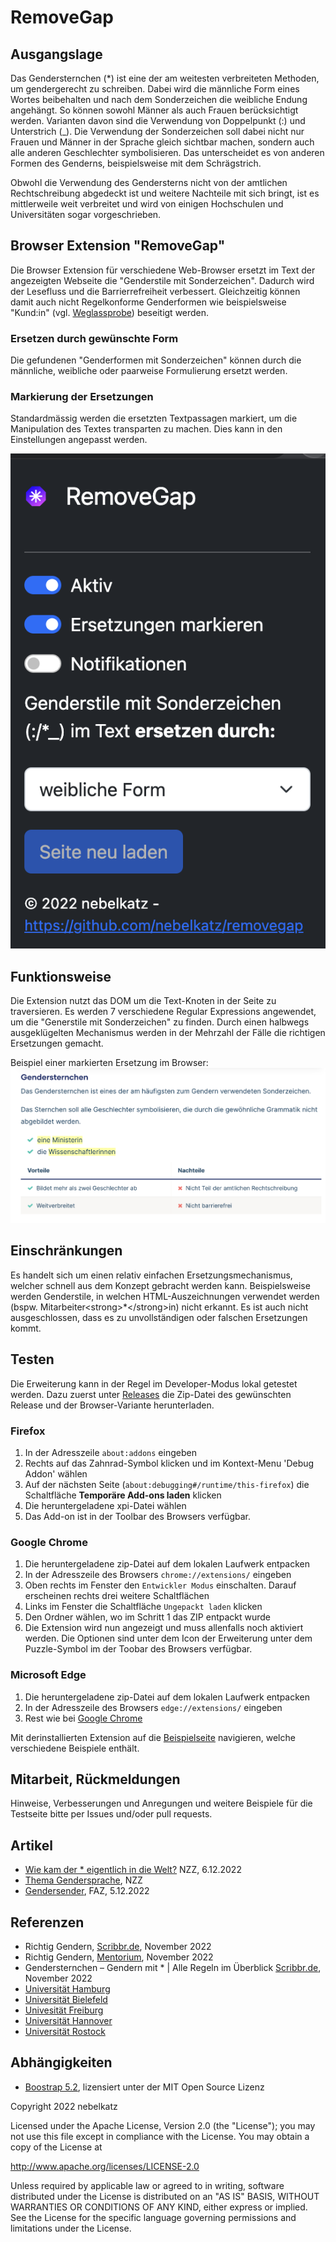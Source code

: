 
# RemoveGap
## Ausgangslage
Das Gendersternchen (*) ist eine der am weitesten verbreiteten Methoden, um gendergerecht zu schreiben. Dabei wird die männliche Form eines Wortes beibehalten und nach dem Sonderzeichen die weibliche Endung angehängt. So können sowohl Männer als auch Frauen berücksichtigt werden. Varianten davon sind die Verwendung von Doppelpunkt (:) und Unterstrich (_). Die Verwendung der Sonderzeichen soll dabei nicht nur Frauen und Männer in der Sprache gleich sichtbar machen, sondern auch alle anderen Geschlechter symbolisieren. Das unterscheidet es von anderen Formen des Genderns, beispielsweise mit dem Schrägstrich.

Obwohl die Verwendung des Gendersterns nicht von der amtlichen Rechtschreibung abgedeckt ist und weitere Nachteile mit sich bringt, ist es mittlerweile weit verbreitet und wird von einigen Hochschulen und Universitäten sogar vorgeschrieben.

## Browser Extension "RemoveGap"
Die Browser Extension für verschiedene Web-Browser ersetzt im Text der angezeigten Webseite die "Genderstile mit Sonderzeichen".  Dadurch wird der Lesefluss und die Barrierrefreiheit verbessert. Gleichzeitig können damit auch nicht Regelkonforme Genderformen wie beispielsweise "Kund:in" (vgl. [Weglassprobe](https://www.scribbr.de/category/richtig-gendern/)) beseitigt werden.

### Ersetzen durch gewünschte Form
Die gefundenen "Genderformen mit Sonderzeichen" können durch die männliche, weibliche oder paarweise Formulierung ersetzt werden.

### Markierung der Ersetzungen
Standardmässig werden die ersetzten Textpassagen markiert, um die Manipulation des Textes transparten zu machen. Dies kann in den Einstellungen angepasst werden.

![Extension Screenshot](images/ext.png "RemoveGap Browser Extension")

## Funktionsweise
Die Extension nutzt das DOM um die Text-Knoten in der Seite zu traversieren. Es werden 7 verschiedene Regular Expressions angewendet, um die "Generstile mit Sonderzeichen" zu finden. Durch einen halbwegs ausgeklügelten Mechanismus werden in der Mehrzahl der Fälle die richtigen Ersetzungen gemacht.

Beispiel einer markierten Ersetzung im Browser:
![Example](images/example.png "Beispielersetzung")

## Einschränkungen
Es handelt sich um einen relativ einfachen Ersetzungsmechanismus, welcher schnell aus dem Konzept gebracht werden kann. Beispielsweise werden Genderstile, in welchen HTML-Auszeichnungen verwendet werden (bspw. Mitarbeiter&lt;strong&gt;*&lt;/strong&gt;in) nicht erkannt. Es ist auch nicht ausgeschlossen, dass es zu unvollständigen oder falschen Ersetzungen kommt.

## Testen
Die Erweiterung kann in der Regel im Developer-Modus lokal getestet werden. Dazu zuerst unter [Releases](https://github.com/nebelkatz/removegap/releases) die Zip-Datei des gewünschten Release und der Browser-Variante herunterladen.

### Firefox
1. In der Adresszeile `about:addons` eingeben
2. Rechts auf das Zahnrad-Symbol klicken und im Kontext-Menu 'Debug Addon' wählen
3. Auf der nächsten Seite (`about:debugging#/runtime/this-firefox`) die Schaltfläche __Temporäre Add-ons laden__ klicken
4. Die heruntergeladene xpi-Datei wählen
5. Das Add-on ist in der Toolbar des Browsers verfügbar.

### Google Chrome
1. Die heruntergeladene zip-Datei auf dem lokalen Laufwerk entpacken
2. In der Adresszeile des Browsers `chrome://extensions/` eingeben
3. Oben rechts im Fenster den `Entwickler Modus` einschalten. Darauf erscheinen rechts drei weitere Schaltflächen
4. Links im Fenster die Schaltfläche `Ungepackt laden` klicken
5. Den Ordner wählen, wo im Schritt 1 das ZIP entpackt wurde
6. Die Extension wird nun angezeigt und muss allenfalls noch aktiviert werden. Die Optionen sind unter dem Icon der Erweiterung unter dem Puzzle-Symbol im der Toobar des Browsers verfügbar.

### Microsoft Edge
1. Die heruntergeladene zip-Datei auf dem lokalen Laufwerk entpacken
2. In der Adresszeile des Browsers `edge://extensions/` eingeben
3. Rest wie bei [Google Chrome](#google-chrome)

Mit derinstallierten Extension auf die [Beispielseite](doc/beispiele.md) navigieren, welche verschiedene Beispiele enthält.

## Mitarbeit, Rückmeldungen
Hinweise, Verbesserungen und Anregungen und weitere Beispiele für die Testseite bitte per Issues und/oder pull requests.

## Artikel
- [Wie kam der * eigentlich in die Welt?](https://www.nzz.ch/feuilleton/gendersternchen-wie-kam-das-zeichen-in-die-sprache-ld.1715402) NZZ, 6.12.2022
- [Thema Gendersprache](https://www.nzz.ch/themen/gendersprache), NZZ
- [Gendersender](https://www.faz.net/aktuell/feuilleton/medien/ard-und-zdf-reagieren-nicht-auf-aufruf-gendern-zu-lassen-18511532.html), FAZ, 5.12.2022

## Referenzen
- Richtig Gendern, [Scribbr.de](https://www.scribbr.de/category/richtig-gendern/), November 2022
- Richtig Gendern, [Mentorium](https://www.mentorium.de/richtig-gendern/), November 2022
- Gendersternchen – Gendern mit * | Alle Regeln im Überblick [Scribbr.de](https://www.scribbr.de/richtig-gendern/gendersternchen/), November 2022
- [Universität Hamburg](https://www.uni-hamburg.de/gleichstellung/download/uhh-empfehlungen-kurversion.pdf)
- [Universität Bielefeld](https://www.uni-bielefeld.de/verwaltung/refkom/gendern/gendersternchen/)
- [Univesität Freiburg](https://www.gleichstellungsbuero.uni-freiburg.de/de/download/broschueren/Leitlinie%20geschlechtersensible%20Sprache.pdf)
- [Universität Hannover](https://www.chancenvielfalt.uni-hannover.de/de/schwerpunktbereiche/chancengleichheit/geschlechtergerechte-kommunikation)
- [Universität Rostock](https://www.uni-rostock.de/storages/uni-rostock/UniHome/Vielfalt/Vielfaltsmanagement/Toolbox/UEbersicht_gendern.docx.pdf)

## Abhängigkeiten
- [Boostrap 5.2](https://getbootstrap.com/), lizensiert unter der MIT Open Source Lizenz

Copyright 2022 nebelkatz

Licensed under the Apache License, Version 2.0 (the "License");
you may not use this file except in compliance with the License.
You may obtain a copy of the License at

http://www.apache.org/licenses/LICENSE-2.0

Unless required by applicable law or agreed to in writing, software
distributed under the License is distributed on an "AS IS" BASIS,
WITHOUT WARRANTIES OR CONDITIONS OF ANY KIND, either express or implied.
See the License for the specific language governing permissions and
limitations under the License.